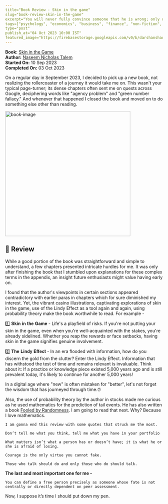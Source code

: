 ```yaml
---
title="Book Review - Skin in the game"
slug="book-review-skin-in-the-game"
excerpt="You will never fully convince someone that he is wrong; only reality can."
tags=["psychology", "economics", "business", "finance", "non-fiction", "philosphy"]
type="post"
publish_at="04 Oct 2023 10:00 IST"
featured_image="https://firebasestorage.googleapis.com/v0/b/darshansharma-ur.appspot.com/o/images%2FSkin-in-the-game.jpeg?alt=media&token=2e4f1487-8344-4dac-ba42-6fdb684a307b&_gl=1*108ai5z*_ga*MjE0NzMyMTgzNS4xNjk2MzE0OTk4*_ga_CW55HF8NVT*MTY5NjQ3NTgyOS4yLjEuMTY5NjQ3NTk0MS4zMi4wLjA."
---
```



**Book:**  [ Skin in the Game](https://amzn.to/3F90628)    
**Author:**  [ Naseem Nicholas Talem](https://amzn.to/3F1MOor)       
**Started On:** 10 Sep 2023    
**Completed On:** 03 Oct 2023   

On a regular day in September 2023, I decided to pick up a new book, not realizing the rollercoaster of a journey it would take me on. This wasn't your typical page-turner; its dense chapters often sent me on quests across Google, deciphering words like "agency problem" and "green number fallacy." And whenever that happened I closed the book and moved on to do something else other than reading.
    
       
<a  href="https://amzn.to/3F90628">
<img  src="https://firebasestorage.googleapis.com/v0/b/darshansharma-ur.appspot.com/o/images%2FSkin-in-the-game.jpeg?alt=media&token=2e4f1487-8344-4dac-ba42-6fdb684a307b&_gl=1*108ai5z*_ga*MjE0NzMyMTgzNS4xNjk2MzE0OTk4*_ga_CW55HF8NVT*MTY5NjQ3NTgyOS4yLjEuMTY5NjQ3NTk0MS4zMi4wLjA."  alt="book-image"  height="400">
</a>    

        
## 📖 Review
While a good portion of the book was straightforward and simple to understand, a few chapters presented intricate hurdles for me. It was only after finishing the book that I stumbled upon explanations for these complex terms in the appendix, an insight future enthusiasts might value having early on.

I found that the author's viewpoints in certain sections appeared contradictory with earlier paras in chapters which for sure diminished my interest. Yet, the vibrant casino illustrations, captivating explorations of skin in the game, use of the Lindy Effect as a tool again and again, using probability theory make the book worthwhile to read. For example -

1️⃣ 𝐒𝐤𝐢𝐧 𝐢𝐧 𝐭𝐡𝐞 𝐆𝐚𝐦𝐞 - Life's a playfield of risks. If you're not putting your skin in the game, even when you're well-acquainted with the stakes, you're already sidelined. Whether you reap the rewards or face setbacks, having skin in the game signifies genuine involvement.

2️⃣ 𝐓𝐡𝐞 𝐋𝐢𝐧𝐝𝐲 𝐄𝐟𝐟𝐞𝐜𝐭 - In an era flooded with information, how do you discern the gold from the clutter? Enter the Lindy Effect. Information that has withstood the test of time and remains relevant is invaluable. Think about it: If a practice or knowledge piece existed 5,000 years ago and is still prevalent today, it's likely to continue for another 5,000 years!

In a digital age where "new" is often mistaken for "better", let's not forget the wisdom that has journeyed through time.⏰

Also, the use of probability theory by the author in stocks made me curious as he used mathematics for the prediction of tail events. He has also written a book [Fooled by Randomness](https://amzn.to/3F3Vhav). I am going to read that next. Why? Because I love mathematics.   
  
`I am gonna end this review with some quotes that struck me the most.`   
   
`Don’t tell me what you think, tell me what you have in your portfolio`    
    
`What matters isn’t what a person has or doesn’t have; it is what he or she is afraid of losing.`    
    
`Courage is the only virtue you cannot fake.`    
    
`Those who talk should do and only those who do should talk.`    
  
**The last and most important one for me -**    
    
`You can define a free person precisely as someone whose fate is not centrally or directly dependent on peer assessment.`    
    
Now, I suppose it’s time I should put down my pen.

